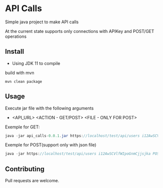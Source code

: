 # API Calls

Simple java project to make API calls

At the current state supports only connections with APIKey and POST/GET operations

## Install

- Using JDK 11 to compile

build with mvn 
```
mvn clean package
```
## Usage

Execute jar file with the following arguments

- <API_URL> <API KEY> <ACTION - GET/POST> <FILE - ONLY FOR POST>

Exemple for GET:
```java
java -jar api_calls-0.0.1.jar https://localhost/test/api/users i12AwSCVlfWIpoGnmCjjsjka GET
```

Exemple for POST(support only with json file)
```java
java -jar https://localhost/test/api/users i12AwSCVlfWIpoGnmCjjsjka POST test.json
```


## Contributing
Pull requests are welcome.